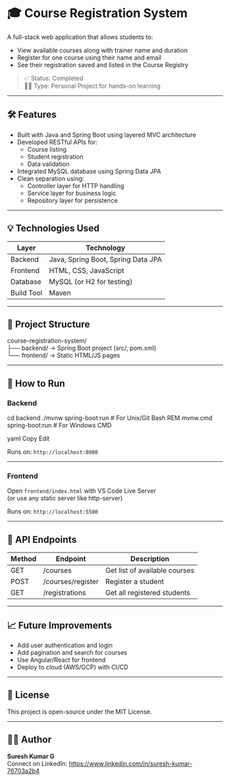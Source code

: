 # 🎓 Course Registration System

A full-stack web application that allows students to:

- View available courses along with trainer name and duration  
- Register for one course using their name and email  
- See their registration saved and listed in the Course Registry

> ✅ Status: Completed  
> 👨‍💻 Type: Personal Project for hands-on learning

---

## 🛠️ Features

- Built with Java and Spring Boot using layered MVC architecture
- Developed RESTful APIs for:
  - Course listing
  - Student registration
  - Data validation
- Integrated MySQL database using Spring Data JPA
- Clean separation using:
  - Controller layer for HTTP handling
  - Service layer for business logic
  - Repository layer for persistence

---

## 💡 Technologies Used

| Layer      | Technology                       |
| ---------- | -------------------------------- |
| Backend    | Java, Spring Boot, Spring Data JPA |
| Frontend   | HTML, CSS, JavaScript            |
| Database   | MySQL (or H2 for testing)        |
| Build Tool | Maven                            |

---

## 📁 Project Structure

course-registration-system/  
├── backend/          → Spring Boot project (src/, pom.xml)  
└── frontend/         → Static HTML/JS pages

---

## 🚀 How to Run

### Backend

cd backend
./mvnw spring-boot:run # For Unix/Git Bash
REM mvnw.cmd spring-boot:run # For Windows CMD

yaml
Copy
Edit

Runs on: `http://localhost:8080`

---

### Frontend

Open `frontend/index.html` with VS Code Live Server  
(or use any static server like http-server)

Runs on: `http://localhost:5500`

---

## 🔗 API Endpoints

| Method | Endpoint              | Description                 |
|--------|-----------------------|-----------------------------|
| GET    | /courses              | Get list of available courses |
| POST   | /courses/register     | Register a student          |
| GET    | /registrations        | Get all registered students |

---

## 📈 Future Improvements

- Add user authentication and login
- Add pagination and search for courses
- Use Angular/React for frontend
- Deploy to cloud (AWS/GCP) with CI/CD

---

## 📄 License

This project is open-source under the MIT License.

---

## 🙋‍♂️ Author

**Suresh Kumar G**  
Connect on LinkedIn: https://www.linkedin.com/in/suresh-kumar-76703a2b4 